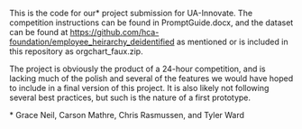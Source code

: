 This is the code for our* project submission for UA-Innovate. The competition instructions can be found in PromptGuide.docx, and the dataset can be found at https://github.com/hca-foundation/employee_heirarchy_deidentified as mentioned or is included in this repository as orgchart_faux.zip.

The project is obviously the product of a 24-hour competition, and is lacking much of the polish and several of the features we would have hoped to include in a final version of this project. It is also likely not following several best practices, but such is the nature of a first prototype.

\* Grace Neil, Carson Mathre, Chris Rasmussen, and Tyler Ward
